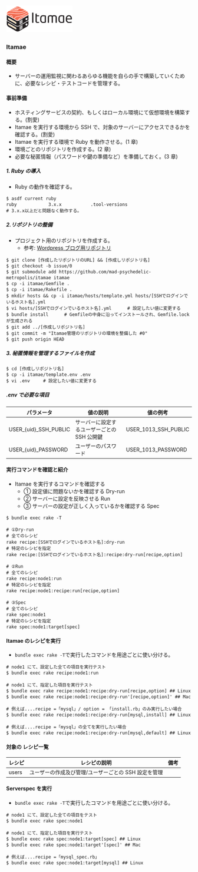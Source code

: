# [![](https://raw.githubusercontent.com/itamae-kitchen/itamae-logos/master/small/FA-Itamae-horizontal-01-180x72.png)](https://github.com/itamae-kitchen/itamae)

### Itamae

#### 概要

- サーバーの運用監視に関わるあらゆる機能を自らの手で構築していくために、必要なレシピ・テストコードを管理する。

#### 事前準備

- ホスティングサービスの契約、もしくはローカル環境にて仮想環境を構築する。(割愛)
- Itamae を実行する環境から SSH で、対象のサーバーにアクセスできるかを確認する。(割愛)
- Itamae を実行する環境で Ruby を動作させる。(1 章)
- 環境ごとのリポジトリを作成する。(2 章)
- 必要な秘匿情報（パスワードや鍵の準備など）を準備しておく。(3 章)

##### 1. Ruby の導入

- Ruby の動作を確認する。

```
$ asdf current ruby
ruby            3.x.x           .tool-versions
# 3.x.x以上だと問題なく動作する。
```

##### 2.リポジトリの整備

- プロジェクト用のリポジトリを作成する。
  - 参考: [Wordpress ブログ用リポジトリ](https://github.com/mad-psychedelic-metropolis/wordpress-blog)

```
$ git clone [作成したリポジトリのURL] && [作成しリポジトリ名]
$ git checkout -b issue/0
$ git submodule add https://github.com/mad-psychedelic-metropolis/itamae itamae
$ cp -i itamae/Gemfile .
$ cp -i itamae/Rakefile .
$ mkdir hosts && cp -i itamae/hosts/template.yml hosts/[SSHでログインでいるホスト名].yml
$ vi hosts/[SSHでログインでいるホスト名].yml      # 設定したい値に変更する
$ bundle install      # Gemfileの中身に沿ってインストールされ、Gemfile.lockが生成される
$ git add ../[作成しリポジトリ名]
$ git commit -m "Itamae管理のリポジトリの環境を整備した #0"
$ git push origin HEAD
```

##### 3. 秘匿情報を管理するファイルを作成

```
$ cd [作成しリポジトリ名]
$ cp -i itamae/template.env .env
$ vi .env     # 設定したい値に変更する
```

##### .env で必要な項目

| パラメータ              | 値の説明                                    | 値の例考             |
| ----------------------- | ------------------------------------------- | -------------------- |
| USER\_{uid}\_SSH_PUBLIC | サーバーに設定するユーザーごとの SSH 公開鍵 | USER_1013_SSH_PUBLIC |
| USER\_{uid}\_PASSWORD   | ユーザーのパスワード                        | USER_1013_PASSWORD   |

#### 実行コマンドを確認と紹介

- Itamae を実行するコマンドを確認する
  - ① 設定値に問題ないかを確認する Dry-run
  - ② サーバーに設定を反映させる Run
  - ③ サーバーの設定が正しく入っているかを確認する Spec

```
$ bundle exec rake -T

# ①Dry-run
# 全てのレシピ
rake recipe:[SSHでログインでいるホスト名]:dry-run
# 特定のレシピを指定
rake recipe:[SSHでログインでいるホスト名]:recipe:dry-run[recipe,option]

# ②Run
# 全てのレシピ
rake recipe:node1:run
# 特定のレシピを指定
rake recipe:node1:recipe:run[recipe,option]

# ③Spec
# 全てのレシピ
rake spec:node1
# 特定のレシピを指定
rake spec:node1:target[spec]
```

#### Itamae のレシピを実行

- `bundle exec rake -T`で実行したコマンドを用途ごとに使い分ける。

```
# node1 にて、設定した全ての項目を実行テスト
$ bundle exec rake recipe:node1:run

# node1 にて、指定した項目を実行テスト
$ bundle exec rake recipe:node1:recipe:dry-run[recipe,option] ## Linux
$ bundle exec rake recipe:node1:recipe:dry-run'[recipe,option]' ## Mac

# 例えば....recipe =「mysql」/ option = 「install.rb」のみ実行したい場合
$ bundle exec rake recipe:node1:recipe:dry-run[mysql,install] ## Linux

# 例えば....recipe =「mysql」の全てを実行したい場合
$ bundle exec rake recipe:node1:recipe:dry-run[mysql,default] ## Linux
```

#### 対象の レシピ一覧

| レシピ | レシピの説明                                         | 備考 |
| ------ | ---------------------------------------------------- | ---- |
| users  | ユーザーの作成及び管理/ユーザーごとの SSH 設定を管理 |      |

#### Serverspec を実行

- `bundle exec rake -T`で実行したコマンドを用途ごとに使い分ける。

```
# node1 にて、設定した全ての項目をテスト
$ bundle exec rake spec:node1

# node1 にて、指定した項目を実行テスト
$ bundle exec rake spec:node1:target[spec] ## Linux
$ bundle exec rake spec:node1:target'[spec]' ## Mac

# 例えば....recipe =「mysql_spec.rb」
$ bundle exec rake spec:node1:target[mysql] ## Linux
```
